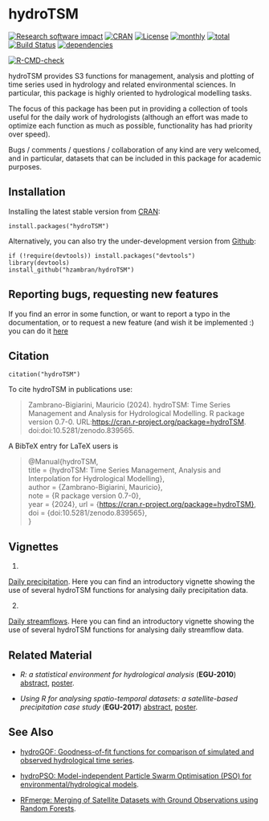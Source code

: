 # hydroTSM
[![Research software impact](http://depsy.org/api/package/cran/hydroTSM/badge.svg)](http://depsy.org/package/r/hydroTSM) [![CRAN](http://www.r-pkg.org/badges/version/hydroTSM)](https://cran.r-project.org/package=hydroTSM) [![License](https://img.shields.io/badge/license-GPL%20%28%3E=%203%29-lightgrey.svg?style=flat)](http://www.gnu.org/licenses/gpl-3.0.html) [![monthly](http://cranlogs.r-pkg.org/badges/hydroTSM)](https://www.rpackages.io/package/hydroTSM) [![total](http://cranlogs.r-pkg.org/badges/grand-total/hydroTSM)](https://www.rpackages.io/package/hydroTSM) [![Build Status](https://travis-ci.org/hzambran/hydroTSM.svg?branch=master)](https://travis-ci.org/hzambran/hydroTSM) [![dependencies](https://tinyverse.netlify.com/badge/hydroTSM)](https://CRAN.R-project.org/package=hydroTSM)

<!-- badges: start -->
  [![R-CMD-check](https://github.com/hzambran/hydroTSM/actions/workflows/R-CMD-check.yaml/badge.svg)](https://github.com/hzambran/hydroTSM/actions/workflows/R-CMD-check.yaml)
<!-- badges: end -->

hydroTSM provides S3 functions for management, analysis and plotting of time series used in hydrology and related environmental sciences. In particular, this package is highly oriented to hydrological modelling tasks.

The focus of this package has been put in providing a collection of tools useful for the daily work of hydrologists (although an effort was made to optimize each function as much as possible, functionality has had priority over speed).

Bugs / comments / questions / collaboration of any kind are very welcomed, and in particular, datasets that can be included in this package for academic purposes.


## Installation
Installing the latest stable version from [CRAN](https://CRAN.R-project.org/package=hydroTSM):
```{r}
install.packages("hydroTSM")
```

Alternatively, you can also try the under-development version from [Github](https://github.com/hzambran/hydroTSM):
```{r}
if (!require(devtools)) install.packages("devtools")
library(devtools)
install_github("hzambran/hydroTSM")
```

## Reporting bugs, requesting new features

If you find an error in some function, or want to report a typo in the documentation, or to request a new feature (and wish it be implemented :) you can do it [here](https://github.com/hzambran/hydroTSM/issues)


## Citation 
```{r}
citation("hydroTSM")
```

To cite hydroTSM in publications use:

> Zambrano-Bigiarini, Mauricio (2024). hydroTSM: Time Series Management and Analysis for Hydrological Modelling. R package version 0.7-0. URL:https://cran.r-project.org/package=hydroTSM. doi:doi:10.5281/zenodo.839565.


A BibTeX entry for LaTeX users is

>  @Manual{hydroTSM,  
>    title = {hydroTSM: Time Series Management, Analysis and Interpolation for Hydrological Modelling},  
>    author = {Zambrano-Bigiarini, Mauricio},  
>    note = {R package version 0.7-0},  
>    year = {2024},
>    url = {https://cran.r-project.org/package=hydroTSM},  
>    doi = {doi:10.5281/zenodo.839565},  
>  }


## Vignettes
1. 
[Daily precipitation](https://cran.r-project.org/package=hydroTSM/vignettes/hydroTSM_Daily_P_Vignette-knitr.pdf). Here you can find an introductory vignette showing the use of several hydroTSM functions for analysing daily precipitation data.

2. 
[Daily streamflows](https://cran.r-project.org/package=hydroTSM/vignettes/hydroTSM_Daily_Q_Vignette-knitr.pdf). Here you can find an introductory vignette showing the use of several hydroTSM functions for analysing daily streamflow data.


## Related Material 

* *R: a statistical environment for hydrological analysis* (**EGU-2010**)  [abstract](http://meetingorganizer.copernicus.org/EGU2010/EGU2010-13008.pdf), [poster](http://www.slideshare.net/hzambran/egu2010-ra-statisticalenvironmentfordoinghydrologicalanalysis-9095709).

* *Using R for analysing spatio-temporal datasets: a satellite-based precipitation case study* (**EGU-2017**) [abstract](http://meetingorganizer.copernicus.org/EGU2017/EGU2017-18343.pdf), [poster](https://doi.org/10.5281/zenodo.570145).



## See Also 

* [hydroGOF: Goodness-of-fit functions for comparison of simulated and observed hydrological time series](https://cran.r-project.org/package=hydroGOF).

* [hydroPSO: Model-independent Particle Swarm Optimisation (PSO) for environmental/hydrological models](https://cran.r-project.org/package=hydroPSO).

* [RFmerge: Merging of Satellite Datasets with Ground Observations using Random Forests](https://cran.r-project.org/package=RFmerge).
